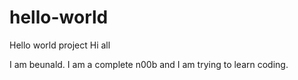 # hello-world
Hello world project
Hi all

I am beunald. 
I am a complete n00b and I am trying to learn coding.
